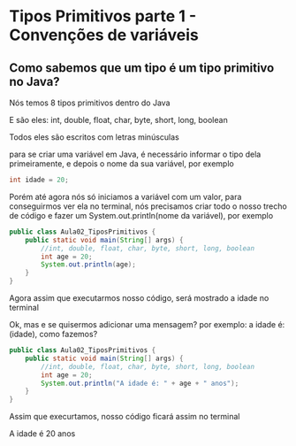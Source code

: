 # Tipos Primitivos parte 1 - Convenções de variáveis

## Como sabemos que um tipo é um tipo primitivo no Java?

Nós temos 8 tipos primitivos dentro do Java

E são eles: int, double, float, char, byte, short, long, boolean

Todos eles são escritos com letras minúsculas

para se criar uma variável em Java, é necessário informar o tipo dela primeiramente, e depois o nome da sua variável, por exemplo

```java
int idade = 20;
```

Porém até agora nós só iniciamos a variável com um valor, para conseguirmos ver ela no terminal, nós precisamos criar todo o nosso trecho de código e fazer um System.out.println(nome da variável), por exemplo

```java
public class Aula02_TiposPrimitivos {
    public static void main(String[] args) {
        //int, double, float, char, byte, short, long, boolean
        int age = 20;
        System.out.println(age);
    }
}
```

Agora assim que executarmos nosso código, será mostrado a idade no terminal

Ok, mas e se quisermos adicionar uma mensagem? por exemplo: a idade é: (idade), como fazemos?

```java
public class Aula02_TiposPrimitivos {
    public static void main(String[] args) {
        //int, double, float, char, byte, short, long, boolean
        int age = 20;
        System.out.println("A idade é: " + age + " anos");
    }
}
```

Assim que execurtamos, nosso código ficará assim no terminal

A idade é 20 anos
